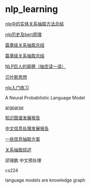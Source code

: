 # nlp_learning
[nlp中的实体关系抽取方法总结](https://blog.csdn.net/qq_27590277/article/details/107133347)


[nlp历史及bert原理](https://blog.csdn.net/jiaowoshouzi/article/details/89073944)

[篇章级关系抽取总结](https://blog.csdn.net/eagleuniversityeye/article/details/107455768)

[篇章级关系抽取总结](https://blog.csdn.net/qq_38556984/article/details/108853453)

[NLP巨人的肩膀（抽空读一读）](https://zhuanlan.zhihu.com/p/50443871)

[贝叶斯思想](https://blog.csdn.net/u012845311/article/details/73549585)

[nlp入门练习](https://github.com/FudanNLP/nlp-beginner)

A Neural Probabilistic Language Model

[argparse](https://zhuanlan.zhihu.com/p/56922793)

[知识图谱发展报告](http://cips-upload.bj.bcebos.com/KGDevReport2018.pdf) 

[中文信息处理发展报告](http://cips-upload.bj.bcebos.com/cips2016.pdf)

[一些信息抽取方案](https://blog.csdn.net/u010159842/article/details/110531426)

[关系抽取综述](https://arxiv.org/pdf/2004.03186.pdf)

邱锡鹏 中文预处理

cs224

language models are knowledge graph
